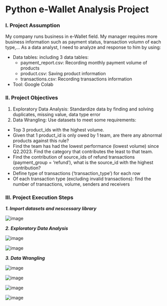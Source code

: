 # Python e-Wallet Analysis Project
### **I. Project Assumption**
My company runs business in e-Wallet field. My manager requires more business information such as payment status, transaction volumn of each type,... As a data analyst, I need to analyze and response to him by using:
- Data tables: including 3 data tables:
  + payment_report.csv: Recording monthly payment volume of products
  + product.csv: Saving product information
  + transactions.csv: Recording transactions information
- Tool: Google Colab
### **II. Project Objectives**
1. Exploratory Data Analysis: Standardize data by finding and solving duplicates, missing value, data type error
2. Data Wrangling: Use datasets to meet some requirements:
- Top 3 product_ids with the highest volume.
- Given that 1 product_id is only owed by 1 team, are there any abnormal products against this rule?
- Find the team has had the lowest performance (lowest volume) since Q2.2023. Find the category that contributes the least to that team.
- Find the contribution of source_ids of refund transactions (payment_group = ‘refund’), what is the source_id with the highest contribution?
- Define type of transactions (‘transaction_type’) for each row
- Of each transaction type (excluding invalid transactions): find the number of transactions, volume, senders and receivers
### **III. Project Execution Steps**
_**1. Import datasets and nescessary library**_

![image](https://github.com/user-attachments/assets/72f048ba-7068-431d-9128-32a3528f66db)

_**2. Exploratory Data Analysis**_

![image](https://github.com/user-attachments/assets/b24942eb-49da-4f3c-88e8-330590414e2a)

![image](https://github.com/user-attachments/assets/d8414727-7b7b-44e6-ac30-a2a115babf57)

_**3. Data Wrangling**_

![image](https://github.com/user-attachments/assets/6144b551-92b3-4153-b931-d2e2be69a91b)

![image](https://github.com/user-attachments/assets/8589562d-7a12-4137-9a07-96f17e4611cf)

![image](https://github.com/user-attachments/assets/8171d1e5-df24-4e25-880b-5b60504de2a0)

![image](https://github.com/user-attachments/assets/da6c3d3e-dbc0-4bbe-b899-ed819e6a1a98)

